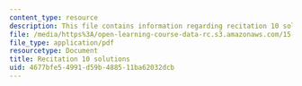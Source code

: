 ```yaml
---
content_type: resource
description: This file contains information regarding recitation 10 solutions.
file: /media/https%3A/open-learning-course-data-rc.s3.amazonaws.com/15-053-optimization-methods-in-management-science-spring-2013/4677bfe54991d59b488511ba62032dcb_MIT15_053S13_rec10sol.pdf
file_type: application/pdf
resourcetype: Document
title: Recitation 10 solutions
uid: 4677bfe5-4991-d59b-4885-11ba62032dcb
---
```

